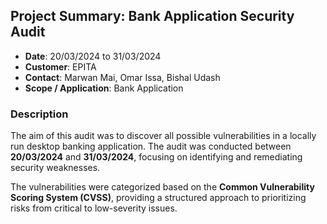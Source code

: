 ## Project Summary: Bank Application Security Audit  

- **Date**: 20/03/2024 to 31/03/2024  
- **Customer**: EPITA  
- **Contact**: Marwan Mai, Omar Issa, Bishal Udash  
- **Scope / Application**: Bank Application  

### Description  
The aim of this audit was to discover all possible vulnerabilities in a locally run desktop banking application. The audit was conducted between **20/03/2024** and **31/03/2024**, focusing on identifying and remediating security weaknesses.  

The vulnerabilities were categorized based on the **Common Vulnerability Scoring System (CVSS)**, providing a structured approach to prioritizing risks from critical to low-severity issues.  
